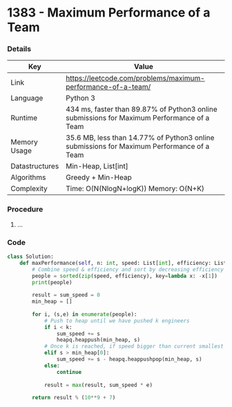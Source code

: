 # 1383 - Maximum Performance of a Team

### Details

| Key | Value |
| --- | ----- |
| Link | https://leetcode.com/problems/maximum-performance-of-a-team/
| Language | Python 3
| Runtime | 434 ms, faster than 89.87% of Python3 online submissions for Maximum Performance of a Team
| Memory Usage | 35.6 MB, less than 14.77% of Python3 online submissions for Maximum Performance of a Team
| Datastructures | Min-Heap, List[int]
| Algorithms | Greedy + Min-Heap
| Complexity | Time: O(N(NlogN+logK)) Memory: O(N+K)

### Procedure

1. ...

### Code

```python
class Solution:
    def maxPerformance(self, n: int, speed: List[int], efficiency: List[int], k: int) -> int:
        # Combine speed & efficiency and sort by decreasing efficiency
        people = sorted(zip(speed, efficiency), key=lambda x: -x[1])
        print(people)
        
        result = sum_speed = 0
        min_heap = []
        
        for i, (s,e) in enumerate(people):
            # Push to heap until we have pushed k engineers
            if i < k:
                sum_speed += s
                heapq.heappush(min_heap, s)
            # Once k is reached, if speed bigger than current smallest in heap
            elif s > min_heap[0]:
                sum_speed += s - heapq.heappushpop(min_heap, s)
            else:
                continue
            
            result = max(result, sum_speed * e)
        
        return result % (10**9 + 7)
```

